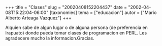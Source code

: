 +++
title = "Clases"
slug = "20020408152204437"
date = "2002-04-08T15:22:04-06:00"
[taxonomies]
tema = ["educacion"]
autor = ["Mario Alberto Arteaga Vazquez"]
+++

Alquien sabe de algun lugar o de alguna persona (de preferencia en
Irapuato) donde pueda tomar clases de programacion en PERL. Les
agradecere mucho la informacion.Gracias.
